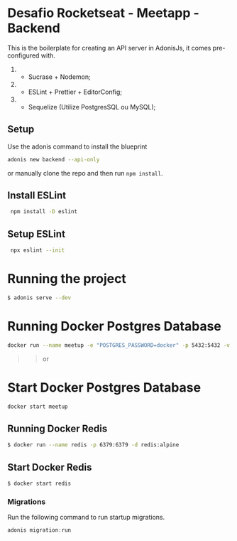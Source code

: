 # Desafio Rocketseat - Meetapp - Backend

This is the boilerplate for creating an API server in AdonisJs, it comes pre-configured with.

1. - Sucrase + Nodemon;
2. - ESLint + Prettier + EditorConfig;
3. - Sequelize (Utilize PostgresSQL ou MySQL);

## Setup

Use the adonis command to install the blueprint

```bash
adonis new backend --api-only
```

or manually clone the repo and then run `npm install`.

## Install ESLint

```bash
 npm install -D eslint
```

## Setup ESLint

```bash
 npx eslint --init
```

# Running the project

```sh
$ adonis serve --dev
```

# Running Docker Postgres Database

```sh
docker run --name meetup -e "POSTGRES_PASSWORD=docker" -p 5432:5432 -v ~/developer/PostgreSQL:/var/lib/postgresql/data -d postgres
```
>> or

# Start Docker Postgres Database

```sh
docker start meetup
```

## Running Docker Redis

```bash
$ docker run --name redis -p 6379:6379 -d redis:alpine
```


## Start Docker Redis

```bash
$ docker start redis
```

### Migrations

Run the following command to run startup migrations.

```js
adonis migration:run
```
